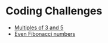 # Coding Challenges

* [Multiples of 3 and 5](https://github.com/soyamore/coding-challenges/blob/main/problems/problem1.md)
* [Even Fibonacci numbers](https://github.com/soyamore/coding-challenges/blob/main/problems/problem2.md)
